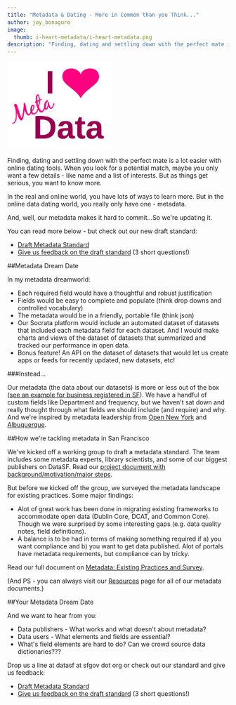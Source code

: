 ```yaml
---
title: "Metadata & Dating - More in Common than you Think..."
author: joy_bonaguro
image:
  thumb: i-heart-metadata/i-heart-metadata.png
description: "Finding, dating and settling down with the perfect mate is a lot easier with online dating tools. When you look for a potential match, maybe you only want a few details."
---
```

<img class="pull-left" src="/assets/blog/i-heart-metadata/i-heart-metadata.png" alt="I Heart Metadata" style="width:240px; margin-right: 10px" />

Finding, dating and settling down with the perfect mate is a lot easier with online dating tools. When you look for a potential match, maybe you only want a few details - like name and a list of interests. But as things get serious, you want to know more.

In the real and online world, you have lots of ways to learn more. But in the online data dating world, you really only have one - metadata.

And, well, our metadata makes it hard to commit...So we're updating it.

You can read more below - but check out our new draft standard:
- [Draft Metadata Standard](http://bit.ly/SFMetadata)
- <a href="http://bit.ly/MetadataFeedback">Give us feedback on the draft standard</a> (3 short questions!)</li>

##Metadata Dream Date

In my metadata dreamworld:

- Each required field would have a thoughtful and robust justification
- Fields would be easy to complete and populate (think drop downs and controlled vocabulary)
- The metadata would be in a friendly, portable file (think json)
- Our Socrata platform would include an automated dataset of datasets that included each metadata field for each dataset. And I would make charts and views of the dataset of datasets that summarized and tracked our performance in open data.
- Bonus feature! An API on the dataset of datasets that would let us create apps or feeds for recently updated, new datasets, etc!

###Instead...

Our metadata (the data about our datasets) is more or less out of the box ([see an example for business registered in SF](https://data.sfgov.org/Business-and-Economic-Development/Businesses-Registered-in-San-Francisco-Active/funx-qxxn/about)). We have a handful of custom fields like Department and frequency, but we haven't sat down and really thought through what fields we should include (and require) and why. And we're inspired by metadata leadership from [Open New York](https://data.ny.gov/) and [Albuquerque](http://www.cabq.gov/abq-data).

##How we're tackling metadata in San Francisco</h2>

We've kicked off a working group to draft a metadata standard. The team includes some metadata experts, library scientists, and some of our biggest publishers on DataSF. Read our <a href="https://docs.google.com/document/d/1w5-zVPGanEw9ePL7KevAgYgnD2feaNCjpjQgqDL1fVY/edit?usp=sharing">project document with background/motivation/major steps</a>.

But before we kicked off the group, we surveyed the metadata landscape for existing practices. Some major findings:

- Alot of great work has been done in migrating existing frameworks to accommodate open data (Dublin Core, DCAT, and Common Core). Though we were surprised by some interesting gaps (e.g. data quality notes, field definitions).
- A balance is to be had in terms of making something required if a) you want compliance and b) you want to get data published. Alot of portals have metadata requirements, but compliance can by tricky.

Read our full document on <a href="https://docs.google.com/document/d/1dz_-yWePLvfNPX8KZRn2SiP1SCpFcojZeO-8U8SPXgE/edit?usp=sharing">Metadata: Existing Practices and Survey</a>.

(And PS - you can always visit our [Resources](http://datasf.org/resources) page for all of our metadata documents.)

##Your Metadata Dream Date

And we want to hear from you:
- Data publishers - What works and what doesn't about metadata?
- Data users - What elements and fields are essential?
- What's field elements are hard to do? Can we crowd source data dictionaries???

Drop us a line at datasf at sfgov dot org or check out our standard and give us feedback:

- [Draft Metadata Standard](http://bit.ly/SFMetadata)
- [Give us feedback on the draft standard](http://bit.ly/MetadataFeedback) (3 short questions!)
